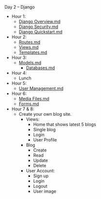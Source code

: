 Day 2 – Django

-   Hour 1:
    -   [Django Overview.md](training_docs/Django%20Overview.md)
    -   [Django Security.md](training_docs/Django_Security.md)
    -   [Django Quickstart.md](training_docs/Django%20Quickstart.md)
-   Hour 2:
    -   [Routes.md](training_docs/Routes.md)
    -   [Views.md](training_docs/Views.md)
    -   [Templates.md](training_docs/Templates.md)
-   Hour 3:
    -   [Models.md](training_docs/Models.md)
        -   [Databases.md](training_docs/Databases.md)
-   Hour 4:
    -   Lunch
-   Hour 5:
    -   [User Management.md](training_docs/User%20Management.md)
-   Hour 6:
    -   [Media Files.md](training_docs/Media%20Files.md)
    -   [Forms.md](training_docs/Forms.md)
-   Hour 7 & 8:
    -   Create your own blog site.
        -   Views:
            -   Home that shows latest 5 blogs
            -   Single blog
            -   Login
            -   User Profile
        -   Blog
            -   Create
            -   Read
            -   Update
            -   Delete
        -   User Account:
            -   Sign up
            -   Login
            -   Logout
            -   User image
